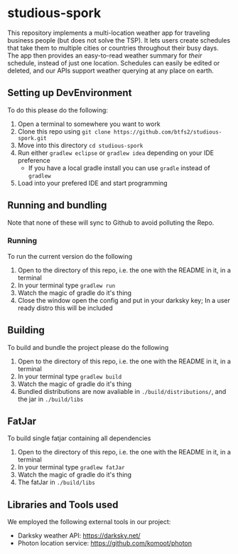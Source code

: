 # studious-spork

This repository implements a multi-location weather app for traveling business people (but does not solve the TSP). It lets users create schedules that take them to multiple cities or countries throughout their busy days. The app then provides an easy-to-read weather summary for _their_ schedule, instead of just one location. Schedules can easily be edited or deleted, and our APIs support weather querying at any place on earth.

## Setting up DevEnvironment

To do this please do the following:

1. Open a terminal to somewhere you want to work
1. Clone this repo using `git clone https://github.com/btfs2/studious-spork.git`
1. Move into this directory `cd studious-spork`
1. Run either `gradlew eclipse` or `gradlew idea` depending on your IDE preference
	* If you have a local gradle install you can use `gradle` instead of `gradlew`
1. Load into your prefered IDE and start programming

## Running and bundling

Note that none of these will sync to Github to avoid polluting the Repo.

### Running

To run the current version do the following

1. Open to the directory of this repo, i.e. the one with the README in it, in a terminal
2. In your terminal type `gradlew run`
3. Watch the magic of gradle do it's thing
4. Close the window open the config and put in your darksky key; In a user ready distro this will be included

## Building

To build and bundle the project please do the following

1. Open to the directory of this repo, i.e. the one with the README in it, in a terminal
2. In your terminal type `gradlew build`
3. Watch the magic of gradle do it's thing
4. Bundled distributions are now avaliable in `./build/distributions/`, and the jar in `./build/libs`

## FatJar

To build single fatjar containing all dependencies

1. Open to the directory of this repo, i.e. the one with the README in it, in a terminal
2. In your terminal type `gradlew fatJar`
3. Watch the magic of gradle do it's thing
4. The fatJar in `./build/libs`

## Libraries and Tools used

We employed the following external tools in our project:
- Darksky weather API: https://darksky.net/
- Photon location service: https://github.com/komoot/photon
